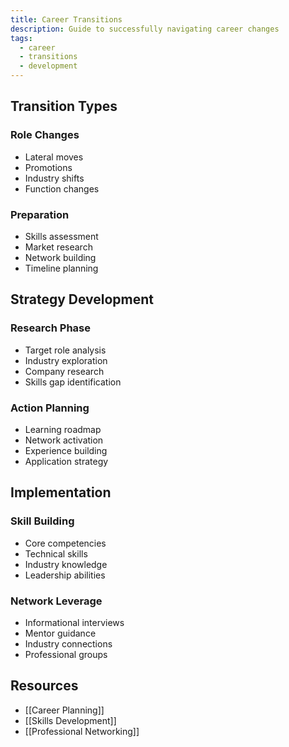 ```yaml
---
title: Career Transitions
description: Guide to successfully navigating career changes
tags:
  - career
  - transitions
  - development
---
```


## Transition Types

### Role Changes
- Lateral moves
- Promotions
- Industry shifts
- Function changes

### Preparation
- Skills assessment
- Market research
- Network building
- Timeline planning

## Strategy Development

### Research Phase
- Target role analysis
- Industry exploration
- Company research
- Skills gap identification

### Action Planning
- Learning roadmap
- Network activation
- Experience building
- Application strategy

## Implementation

### Skill Building
- Core competencies
- Technical skills
- Industry knowledge
- Leadership abilities

### Network Leverage
- Informational interviews
- Mentor guidance
- Industry connections
- Professional groups

## Resources
- [[Career Planning]]
- [[Skills Development]]
- [[Professional Networking]]
